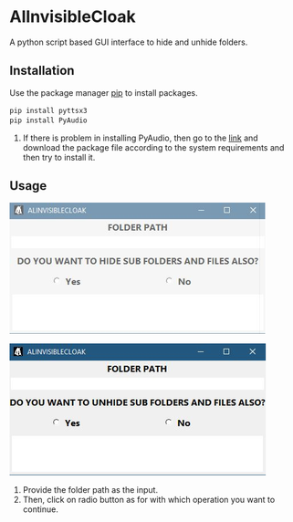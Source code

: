 # AlInvisibleCloak

A python script based GUI interface to hide and unhide folders.

## Installation

Use the package manager [pip](https://pip.pypa.io/en/stable/) to install packages.

```bash
pip install pyttsx3
pip install PyAudio
```
1. If there is problem in installing PyAudio, then go to the [link](https://www.lfd.uci.edu/~gohlke/pythonlibs/) and download the package file according to the system requirements and then try to install it.

## Usage

![](/CaptureHide.JPG)

![](/CaptureUnhide.JPG)

1. Provide the folder path as the input.
2. Then, click on radio button as for with which operation you want to continue.
